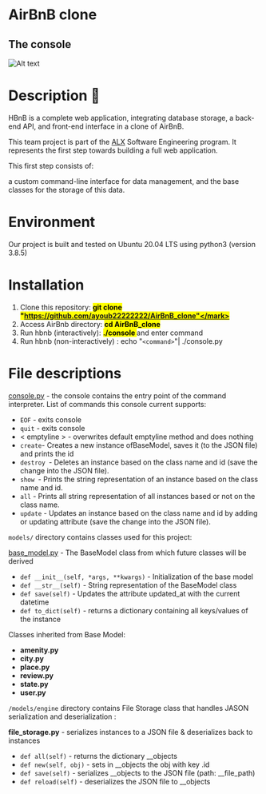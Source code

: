 #  AirBnB clone 
## **The console**
![Alt text](https://s3.amazonaws.com/alx-intranet.hbtn.io/uploads/medias/2018/6/65f4a1dd9c51265f49d0.png?X-Amz-Algorithm=AWS4-HMAC-SHA256&X-Amz-Credential=AKIARDDGGGOUSBVO6H7D%2F20240208%2Fus-east-1%2Fs3%2Faws4_request&X-Amz-Date=20240208T234023Z&X-Amz-Expires=86400&X-Amz-SignedHeaders=host&X-Amz-Signature=a5aed6d9e0b34ba7bd44a9f30f09b0517d274d14d1a76de7b3027c703b2cc939)

# Description :file_folder:

 


HBnB is a complete web application, integrating database storage, a back-end API, and front-end interface in a clone of AirBnB.

This team project is part of the [ALX](https://www.alxafrica.com/)
 Software Engineering program.
It represents the first step towards building a full web application.

This first step consists of:

a custom command-line interface for data management, and the base classes for the storage of this data.

# Environment 

Our project is built and tested on Ubuntu 20.04 LTS using python3 (version 3.8.5)

# Installation 
1.  Clone this repository:  **<mark> git clone "https://github.com/ayoub22222222/AirBnB_clone"</mark>**
2. Access AirBnb directory: **<mark> cd AirBnB_clone </mark>**
3. Run hbnb (interactively):  **<mark> ./console </mark>** and enter command
4. Run hbnb (non-interactively) :  echo "`<command>`"| ./console.py 

# File descriptions

[console.py]() - the console contains the entry point of the command interpreter. List of commands this console current supports:

+  `EOF` - exits console
+  `quit` - exits console
+ < emptyline > - overwrites default emptyline method and does nothing
+ `create`- Creates a new instance ofBaseModel, saves it (to the JSON file) and prints the id
+ `destroy `- Deletes an instance based on the class name and id (save the change into the JSON file).
+ `show `- Prints the string representation of an instance based on the class name and id.
+ `all` - Prints all string representation of all instances based or not on the class name.
+ `update` - Updates an instance based on the class name and id by adding or updating attribute (save the change into the JSON file).

`models/` directory contains classes used for this project:

[base_model.py]() - The BaseModel class from which future classes will be derived

+ `def __init__(self, *args, **kwargs)` - Initialization of the base model
+ `def __str__(self)` - String representation of the BaseModel class
+ `def save(self)` - Updates the attribute updated_at with the current datetime
+ `def to_dict(self)` - returns a dictionary containing all keys/values of the instance

Classes inherited from Base Model:

+ **amenity.py**
+ **city.py**
+ **place.py**
+ **review.py**
+ **state.py**
+ **user.py**

`/models/engine` directory contains File Storage class that handles JASON serialization and deserialization :

**file_storage.py** - serializes instances to a JSON file & deserializes back to instances

+ `def all(self)` - returns the dictionary __objects
+ `def new(self, obj)` - sets in __objects the obj with key .id
+ `def save(self)` - serializes __objects to the JSON file (path: __file_path)
 + `def reload(self)` - deserializes the JSON file to __objects
